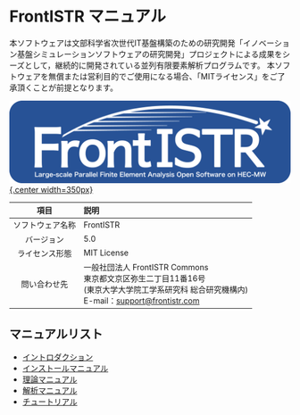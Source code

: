 <!-- 表記は FrontISTR ver. 0.0 で統一します -->
# FrontISTR マニュアル

本ソフトウェアは文部科学省次世代IT基盤構築のための研究開発「イノベーション基盤シミュレーションソフトウェアの研究開発」プロジェクトによる成果をシーズとして，継続的に開発されている並列有限要素解析プログラムです。
本ソフトウェアを無償または営利目的でご使用になる場合、「MITライセンス」をご了承頂くことが前提となります。

[![FrontISTR](./image/FrontISTR_logo.png){.center width=350px}](https://www.frontistr.com)

| 項目             | 説明        |
|:----------------:|:------------|
| ソフトウェア名称 | FrontISTR   |
| バージョン       | 5.0         |
| ライセンス形態   | MIT License |
| 問い合わせ先     | 一般社団法人 FrontISTR Commons<br>東京都文京区弥生二丁目11番16号<br>(東京大学大学院工学系研究科 総合研究機構内)<br>E-mail：support@frontistr.com |

## マニュアルリスト

- [イントロダクション](./intro/index.md)
- [インストールマニュアル](./install/index.md)
- [理論マニュアル](./theory/index.md)
- [解析マニュアル](./analysis/index.md)
- [チュートリアル](./tutorial/index.md)

<!-- ここまでテンプレート -->

